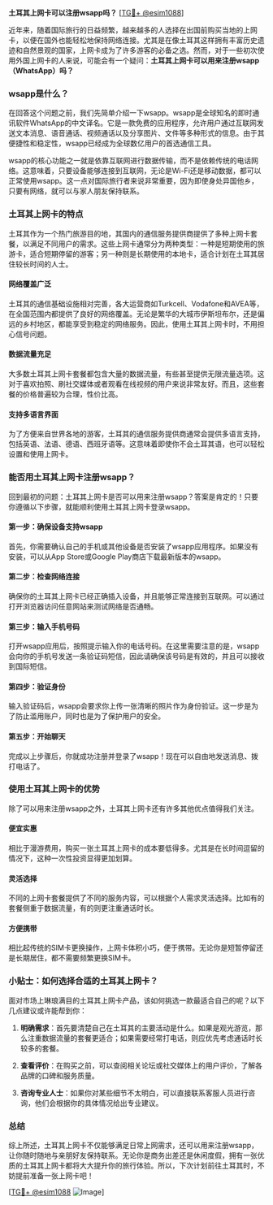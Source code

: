 **土耳其上网卡可以注册wsapp吗？** [[TG💪+ @esim1088](https://t.me/s/esim1088)]

近年来，随着国际旅行的日益频繁，越来越多的人选择在出国前购买当地的上网卡，以便在国外也能轻松地保持网络连接。尤其是在像土耳其这样拥有丰富历史遗迹和自然景观的国家，上网卡成为了许多游客的必备之选。然而，对于一些初次使用外国上网卡的人来说，可能会有一个疑问：**土耳其上网卡可以用来注册wsapp（WhatsApp）吗？**

### wsapp是什么？

在回答这个问题之前，我们先简单介绍一下wsapp。wsapp是全球知名的即时通讯软件WhatsApp的中文译名。它是一款免费的应用程序，允许用户通过互联网发送文本消息、语音通话、视频通话以及分享图片、文件等多种形式的信息。由于其便捷性和稳定性，wsapp已经成为全球数亿用户的首选通信工具。

wsapp的核心功能之一就是依靠互联网进行数据传输，而不是依赖传统的电话网络。这意味着，只要设备能够连接到互联网，无论是Wi-Fi还是移动数据，都可以正常使用wsapp。这一点对国际旅行者来说非常重要，因为即使身处异国他乡，只要有网络，就可以与家人朋友保持联系。

### 土耳其上网卡的特点

土耳其作为一个热门旅游目的地，其国内的通信服务提供商提供了多种上网卡套餐，以满足不同用户的需求。这些上网卡通常分为两种类型：一种是短期使用的旅游卡，适合短期停留的游客；另一种则是长期使用的本地卡，适合计划在土耳其居住较长时间的人士。

#### 网络覆盖广泛

土耳其的通信基础设施相对完善，各大运营商如Turkcell、Vodafone和AVEA等，在全国范围内都提供了良好的网络覆盖。无论是繁华的大城市伊斯坦布尔，还是偏远的乡村地区，都能享受到稳定的网络服务。因此，使用土耳其上网卡时，不用担心信号问题。

#### 数据流量充足

大多数土耳其上网卡套餐都包含大量的数据流量，有些甚至提供无限流量选项。这对于喜欢拍照、刷社交媒体或者观看在线视频的用户来说非常友好。而且，这些套餐的价格普遍较为合理，性价比高。

#### 支持多语言界面

为了方便来自世界各地的游客，土耳其的通信服务提供商通常会提供多语言支持，包括英语、法语、德语、西班牙语等。这意味着即使你不会土耳其语，也可以轻松设置和使用上网卡。

### 能否用土耳其上网卡注册wsapp？

回到最初的问题：土耳其上网卡是否可以用来注册wsapp？答案是肯定的！只要你遵循以下步骤，就能顺利使用土耳其上网卡登录wsapp。

#### 第一步：确保设备支持wsapp

首先，你需要确认自己的手机或其他设备是否安装了wsapp应用程序。如果没有安装，可以从App Store或Google Play商店下载最新版本的wsapp。

#### 第二步：检查网络连接

确保你的土耳其上网卡已经正确插入设备，并且能够正常连接到互联网。可以通过打开浏览器访问任意网站来测试网络是否通畅。

#### 第三步：输入手机号码

打开wsapp应用后，按照提示输入你的电话号码。在这里需要注意的是，wsapp会向你的手机号发送一条验证码短信，因此请确保该号码是有效的，并且可以接收到国际短信。

#### 第四步：验证身份

输入验证码后，wsapp会要求你上传一张清晰的照片作为身份验证。这一步是为了防止滥用账户，同时也是为了保护用户的安全。

#### 第五步：开始聊天

完成以上步骤后，你就成功注册并登录了wsapp！现在可以自由地发送消息、拨打电话了。

### 使用土耳其上网卡的优势

除了可以用来注册wsapp之外，土耳其上网卡还有许多其他优点值得我们关注。

#### 便宜实惠

相比于漫游费用，购买一张土耳其上网卡的成本要低得多。尤其是在长时间逗留的情况下，这种一次性投资显得更加划算。

#### 灵活选择

不同的上网卡套餐提供了不同的服务内容，可以根据个人需求灵活选择。比如有的套餐侧重于数据流量，有的则更注重通话时长。

#### 方便携带

相比起传统的SIM卡更换操作，上网卡体积小巧，便于携带。无论你是短暂停留还是长期居住，都不需要频繁更换SIM卡。

### 小贴士：如何选择合适的土耳其上网卡？

面对市场上琳琅满目的土耳其上网卡产品，该如何挑选一款最适合自己的呢？以下几点建议或许能帮到你：

1. **明确需求**：首先要清楚自己在土耳其的主要活动是什么。如果是观光游览，那么注重数据流量的套餐更适合；如果需要经常打电话，则应优先考虑通话时长较多的套餐。

2. **查看评价**：在购买之前，可以查阅相关论坛或社交媒体上的用户评价，了解各品牌的口碑和服务质量。

3. **咨询专业人士**：如果你对某些细节不太明白，可以直接联系客服人员进行咨询，他们会根据你的具体情况给出专业建议。

### 总结

综上所述，土耳其上网卡不仅能够满足日常上网需求，还可以用来注册wsapp，让你随时随地与亲朋好友保持联系。无论你是商务出差还是休闲度假，拥有一张优质的土耳其上网卡都将大大提升你的旅行体验。所以，下次计划前往土耳其时，不妨提前准备一张上网卡吧！

[[TG💪+ @esim1088](https://t.me/s/esim1088) ![Image](https://i.postimg.cc/4NQfJmqS/Snipaste-2025-05-13-00-14-12.png)]